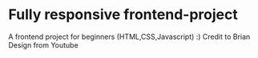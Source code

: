 # Fully responsive frontend-project
A frontend project for beginners (HTML,CSS,Javascript) :)
Credit to Brian Design from Youtube
